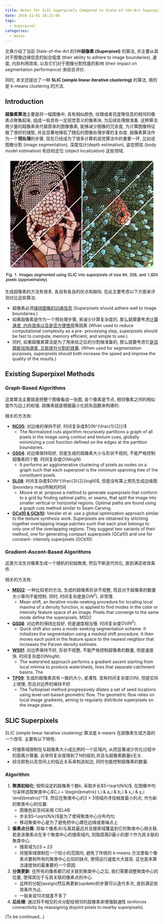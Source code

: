```yaml
---
title: Notes for SLIC Superpixels Compared to State-of-the-Art Superpixel Methods
date: 2016-11-01 18:21:04
tags:
  - Superpixel
categories:
  - Notes
---
```



文章介绍了当前 State-of-the-Art 的5种**超像素 (Superpixel)** 的算法, 并主要从其对于图像边缘信息的拟合程度 (their ability to adhere to image boundaries), 速度, 内存利用效率, 以及它们对于图像分割性能的影响 (their impact on segmentation performance) 来综合评价.

同时, 本文还提出了一种 **SLIC (simple linear iterative clustering)** 的算法, 用的是 k-means clustering 的方法.

<!-- more -->

## Introduction

**超像素算法**主要是将一幅图像中, 具有相似颜色, 纹理或者亮度等信息的相邻的像素点聚集起来, 组成一些具有一定视觉意义的像素块, 为后续处理做准备. 这种算法用少量的超像素来代替原来的图像像素, 能够减少图像的冗余度, 为计算图像特征做了很好的铺垫, 并且显著地降低了随后的图像处理步骤的复杂度. 超像素算法作为一个**预处理**的步骤, 现在已经成为了很多计算机视觉算法中的重要一环, 比如说图像分割 (image segmentation), 深度估计(depth estimation), 姿态预估 (body model estimation) 和目标定位 (object localization) 这些领域.

![Images_segmented_using_SLIC_into_superpixels](/images/Images_segmented_using_SLIC_into_superpixels.png)

生成超像素的方法有很多, 各自有各自的优点和缺陷. 在此主要考虑以下方面来评测对比这些算法:

* 超像素必须<u>保持图像的边缘信息</u> (Superpixels should adhere well to image boundaries.)
* 如果超像素是作为一个预处理步骤, 来减少计算复杂度的, 那么就需要考虑<u>计算速度, 内存效率以及是否方便使用</u>等因素 (When used to reduce computational complexity as a pre- processing step, superpixels should be fast to compute, memory efficient, and simple to use.)
* 同时, 如果超像素算法是为了用来给之后的分割做准备的, 那么就要考虑它<u>是否既能加快速度, 又能提升分割的效果</u>. (When used for segmentation purposes, superpixels should both increase the speed and improve the quality of the results.)

## Existing Superpixel Methods

### Graph-Based Algorithms

这类算法主要就是把整个图像看成一张图, 各个像素是节点, 相邻像素之间的相似度作为边上的权值. 超像素就是根据最小化损失函数来构建的.

相关的方法有:

* **[NC05](https://www.cs.sfu.ca/research/groups/VML/pubs/mori-model_search_segmentation-iccv05.pdf)**: 对边缘的保持不好. 时间复杂度$O(N^{\frac{1}{2}})$
  * The Normalized cuts algorithm recursively partitions a graph of all pixels in the image using contour and texture cues, globally minimizing a cost function defined on the edges at the partition boundaries.
* **[GS04](http://link.springer.com/article/10.1023/B:VISI.0000022288.19776.77)**: 对边缘保持较好, 但是生成的超像素大小与形状不规则, 不能严格控制超像素的个数. 时间复杂度$O(NlogN)$
  * It performs an agglomerative clustering of pixels as nodes on a graph such that each superpixel is the minimum spanning tree of the constituent pixels.
* **[SL08](http://ieeexplore.ieee.org/document/4587471/?arnumber=4587471&tag=1)**: 时间复杂度$O(N^{\frac{3}{2}}logN)$, 但是没有算上预先生成边缘图(boundary map)所耗的时间
  * Moore et al. propose a method to generate superpixels that conform to a grid by finding optimal paths, or seams, that split the image into smaller vertical or horizontal regions. Optimal paths are found using a graph cuts method similar to Seam Carving.
* **[GCa10 & GCb10](http://link.springer.com/chapter/10.1007/978-3-642-15555-0_16)**: Veksler et al. use a global optimization approach similar to the texture synthesis work. Superpixels are obtained by stitching together overlapping image patches such that each pixel belongs to only one of the overlapping regions. They suggest two variants of their method, one for generating compact superpixels (GCa10) and one for constant- intensity superpixels (GCb10).

### Gradient-Ascent-Based Algorithms

这类方法生对像素生成一个随机的初始聚类, 然后不断迭代优化, 直到满足收敛条件.

相关的方法有:

* **[MS02](http://ieeexplore.ieee.org/xpls/abs_all.jsp?arnumber=1000236)**: 一种比较老的方法, 生成的超像素形状不规整, 而且对于超像素的数量大小等均不能控制. 同时, 时间复杂度是$O(N^2)$, 非常慢.
  * Mean shift, an iterative mode-seeking procedure for locating local maxima of a density function, is applied to find modes in the color or intensity feature space of an image. Pixels that converge to the same mode define the superpixels. MS02
* **[QS08](http://link.springer.com/chapter/10.1007/978-3-540-88693-8_52)**: 对边界的保持比较好, 但是速度相当慢. 时间复杂度$O(dN^2)$.
  * Quick shift also uses a mode-seeking segmentation scheme. It initializes the segmentation using a medoid shift procedure. It then moves each point in the feature space to the nearest neighbor that increases the Parzen density estimate.
* **[WS91](https://pdfs.semanticscholar.org/a381/9dda9a5f00dbb8cd3413ca7422e37a0d5794.pdf)**: 对边界保持不好, 形状不规整, 不能严格控制超像素的数量, 但是速度快. 时间复杂度$O(NlogN)$.
  * The watershed approach performs a gradient ascent starting from local minima to produce watersheds, lines that separate catchment basins. The 
* **[TP09](http://ieeexplore.ieee.org/xpls/abs_all.jsp?arnumber=4912213)**: 生成的超像素具有一致的大小, 紧凑性. 宣称时间复杂度$O(N)$, 但是实际上很慢, 而且对边界的保持不好. 
  * The Turbopixel method progressively dilates a set of seed locations using level-set-based geometric flow. The geometric flow relies on local image gradients, aiming to regularly distribute superpixels on the image plane.



## SLIC Superpixels

SLIC (simple linear iterative clustering) 算法是 k-means 在超像素生成方面的一个改写. 主要有以下特性:

* 将搜索域限制在与超像素大小成比例的一个区域内, 从而显著减少优化过程中的距离计算量. 此举将复杂度降到了$N$的级别,并且与超像素数量$k$无关.
* 综合颜色以及空间上的临近关系来构造权边, 同时也能控制超像素的数量.

### Algorithm

1. **聚类初始化**: 按照设定的超像素个数$k$, 采取步长$S=\sqrt{N/k}$, 在图像中均匀采样选取聚类中心$C_i = \begin{bmatrix} l_i & a_i & b_i & x_i & y_i \end{bmatrix}^T$. 然后在聚类中心的$3\times 3$领域内寻找梯度最小的点, 作为新的聚类中心的位置.
   * 图像色彩空间采用 CIELAB
   * 步长$S=\sqrt{N/k}$是为了使得聚类中心分布均匀
   * 移动聚类中心是为了避免把中心建在边缘或者噪点上
2. **像素点分类**: 将每个像素点$i$与离其最近并且搜索域覆盖到它的聚类中心相关联. 若是该像素点在多个聚类中心的搜索域内, 则取距离$D$最小的那个作为其关联的聚类中心.
   * 搜索域为$2S\times 2S$
   * 将搜索域限制在一个较小的范围内, 避免了传统的 k-means 方法里每个像素点要和所有的聚类中心比较的缺点, 使得运行速度大大提高. 这也是本算法速度快的最重要的一个原因.
3. **分类更新**: 在所有的像素都已经关联到聚类中心之后, 我们需要调整聚类中心的位置, 使得其位于与其关联的像素点的中心.
   * 这样的分配(assign)然后再更新(update)的步骤可以迭代多次, 直到满足收敛条件为止.
   * 一般来说10次就差不多了
4. **后处理**: 通过将不相交的点分配给相邻的超像素来增强联通性 (enforces connectivity by reassigning disjoint pixels to nearby superpixels).

(To be continued...)